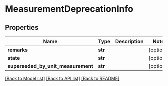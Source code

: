 # MeasurementDeprecationInfo

## Properties
Name | Type | Description | Notes
------------ | ------------- | ------------- | -------------
**remarks** | **str** |  | [optional] 
**state** | **str** |  | [optional] 
**superseded_by_unit_measurement** | **str** |  | [optional] 

[[Back to Model list]](../README.md#documentation-for-models) [[Back to API list]](../README.md#documentation-for-api-endpoints) [[Back to README]](../README.md)


